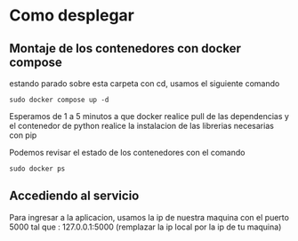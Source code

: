# Como desplegar

## Montaje de los contenedores con docker compose

estando parado sobre esta carpeta con cd, usamos el siguiente comando

```
sudo docker compose up -d
```

Esperamos de 1 a 5 minutos a que docker realice pull de las dependencias y
el contenedor de python realice la instalacion de las librerias necesarias
con pip

Podemos revisar el estado de los contenedores con el comando

```
sudo docker ps
```


## Accediendo al servicio

Para ingresar a la aplicacion, usamos la ip de nuestra maquina con el puerto 5000
tal que : 127.0.0.1:5000
(remplazar la ip local por la ip de tu maquina)
